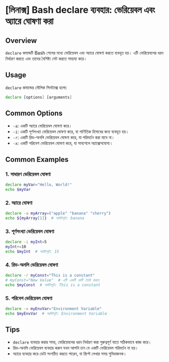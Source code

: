 # [লিনাক্স] Bash declare ব্যবহার: ভেরিয়েবল এবং অ্যারে ঘোষণা করা

## Overview
`declare` কমান্ডটি Bash শেলের মধ্যে ভেরিয়েবল এবং অ্যারে ঘোষণা করতে ব্যবহৃত হয়। এটি ভেরিয়েবলের ধরন নির্ধারণ করতে এবং তাদের বৈশিষ্ট্য সেট করতে সাহায্য করে।

## Usage
`declare` কমান্ডের মৌলিক সিনট্যাক্স হলো:

```bash
declare [options] [arguments]
```

## Common Options
- `-a`: একটি অ্যারে ভেরিয়েবল ঘোষণা করে।
- `-i`: একটি পূর্ণসংখ্যা ভেরিয়েবল ঘোষণা করে, যা গাণিতিক হিসাবের জন্য ব্যবহৃত হয়।
- `-r`: একটি রিড-অনলি ভেরিয়েবল ঘোষণা করে, যা পরিবর্তন করা যাবে না।
- `-x`: একটি পরিবেশ ভেরিয়েবল ঘোষণা করে, যা সাবশেলে অ্যাক্সেসযোগ্য।

## Common Examples
### 1. সাধারণ ভেরিয়েবল ঘোষণা
```bash
declare myVar="Hello, World!"
echo $myVar
```

### 2. অ্যারে ঘোষণা
```bash
declare -a myArray=("apple" "banana" "cherry")
echo ${myArray[1]}  # আউটপুট: banana
```

### 3. পূর্ণসংখ্যা ভেরিয়েবল ঘোষণা
```bash
declare -i myInt=5
myInt+=10
echo $myInt  # আউটপুট: 15
```

### 4. রিড-অনলি ভেরিয়েবল ঘোষণা
```bash
declare -r myConst="This is a constant"
# myConst="New Value"  # এটি একটি ত্রুটি তৈরি করবে
echo $myConst  # আউটপুট: This is a constant
```

### 5. পরিবেশ ভেরিয়েবল ঘোষণা
```bash
declare -x myEnvVar="Environment Variable"
echo $myEnvVar  # আউটপুট: Environment Variable
```

## Tips
- `declare` ব্যবহার করার সময়, ভেরিয়েবলের ধরন নির্ধারণ করা গুরুত্বপূর্ণ যাতে সঠিকভাবে কাজ করে।
- রিড-অনলি ভেরিয়েবল ব্যবহার করুন যখন আপনি চান যে একটি ভেরিয়েবল পরিবর্তন না হয়।
- অ্যারে ব্যবহার করে ডেটা সংগঠিত করতে পারেন, যা স্ক্রিপ্ট লেখার সময় সুবিধাজনক।
